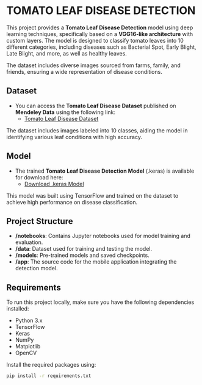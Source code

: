 # TOMATO LEAF DISEASE DETECTION

This project provides a **Tomato Leaf Disease Detection** model using deep learning techniques, specifically based on a **VGG16-like architecture** with custom layers. The model is designed to classify tomato leaves into 10 different categories, including diseases such as Bacterial Spot, Early Blight, Late Blight, and more, as well as healthy leaves.

The dataset includes diverse images sourced from farms, family, and friends, ensuring a wide representation of disease conditions.

## Dataset

- You can access the **Tomato Leaf Disease Dataset** published on **Mendeley Data** using the following link:
  - [Tomato Leaf Disease Dataset](https://data.mendeley.com/datasets/zfv4jj7855/1)

The dataset includes images labeled into 10 classes, aiding the model in identifying various leaf conditions with high accuracy.

## Model

- The trained **Tomato Leaf Disease Detection Model** (.keras) is available for download here:
  - [Download .keras Model](https://mega.nz/file/vnYE0YBT#cLUclg8B0iWeFbqOol-uCAPcqVUWCqFhk0_jEMmSHU4)

This model was built using TensorFlow and trained on the dataset to achieve high performance on disease classification.

## Project Structure

- **/notebooks**: Contains Jupyter notebooks used for model training and evaluation.
- **/data**: Dataset used for training and testing the model.
- **/models**: Pre-trained models and saved checkpoints.
- **/app**: The source code for the mobile application integrating the detection model.

## Requirements

To run this project locally, make sure you have the following dependencies installed:
- Python 3.x
- TensorFlow
- Keras
- NumPy
- Matplotlib
- OpenCV

Install the required packages using:
```bash
pip install -r requirements.txt
